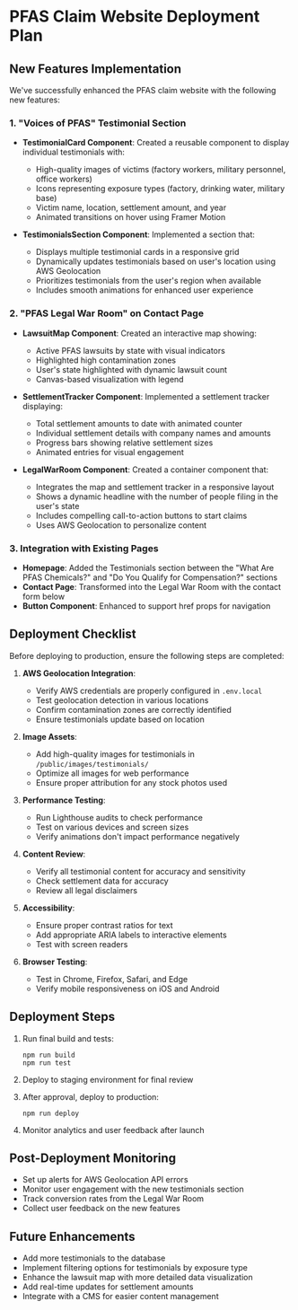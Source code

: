 # PFAS Claim Website Deployment Plan

## New Features Implementation

We've successfully enhanced the PFAS claim website with the following new features:

### 1. "Voices of PFAS" Testimonial Section

- **TestimonialCard Component**: Created a reusable component to display individual testimonials with:
  - High-quality images of victims (factory workers, military personnel, office workers)
  - Icons representing exposure types (factory, drinking water, military base)
  - Victim name, location, settlement amount, and year
  - Animated transitions on hover using Framer Motion

- **TestimonialsSection Component**: Implemented a section that:
  - Displays multiple testimonial cards in a responsive grid
  - Dynamically updates testimonials based on user's location using AWS Geolocation
  - Prioritizes testimonials from the user's region when available
  - Includes smooth animations for enhanced user experience

### 2. "PFAS Legal War Room" on Contact Page

- **LawsuitMap Component**: Created an interactive map showing:
  - Active PFAS lawsuits by state with visual indicators
  - Highlighted high contamination zones
  - User's state highlighted with dynamic lawsuit count
  - Canvas-based visualization with legend

- **SettlementTracker Component**: Implemented a settlement tracker displaying:
  - Total settlement amounts to date with animated counter
  - Individual settlement details with company names and amounts
  - Progress bars showing relative settlement sizes
  - Animated entries for visual engagement

- **LegalWarRoom Component**: Created a container component that:
  - Integrates the map and settlement tracker in a responsive layout
  - Shows a dynamic headline with the number of people filing in the user's state
  - Includes compelling call-to-action buttons to start claims
  - Uses AWS Geolocation to personalize content

### 3. Integration with Existing Pages

- **Homepage**: Added the Testimonials section between the "What Are PFAS Chemicals?" and "Do You Qualify for Compensation?" sections
- **Contact Page**: Transformed into the Legal War Room with the contact form below
- **Button Component**: Enhanced to support href props for navigation

## Deployment Checklist

Before deploying to production, ensure the following steps are completed:

1. **AWS Geolocation Integration**:
   - Verify AWS credentials are properly configured in `.env.local`
   - Test geolocation detection in various locations
   - Confirm contamination zones are correctly identified
   - Ensure testimonials update based on location

2. **Image Assets**:
   - Add high-quality images for testimonials in `/public/images/testimonials/`
   - Optimize all images for web performance
   - Ensure proper attribution for any stock photos used

3. **Performance Testing**:
   - Run Lighthouse audits to check performance
   - Test on various devices and screen sizes
   - Verify animations don't impact performance negatively

4. **Content Review**:
   - Verify all testimonial content for accuracy and sensitivity
   - Check settlement data for accuracy
   - Review all legal disclaimers

5. **Accessibility**:
   - Ensure proper contrast ratios for text
   - Add appropriate ARIA labels to interactive elements
   - Test with screen readers

6. **Browser Testing**:
   - Test in Chrome, Firefox, Safari, and Edge
   - Verify mobile responsiveness on iOS and Android

## Deployment Steps

1. Run final build and tests:
   ```
   npm run build
   npm run test
   ```

2. Deploy to staging environment for final review

3. After approval, deploy to production:
   ```
   npm run deploy
   ```

4. Monitor analytics and user feedback after launch

## Post-Deployment Monitoring

- Set up alerts for AWS Geolocation API errors
- Monitor user engagement with the new testimonials section
- Track conversion rates from the Legal War Room
- Collect user feedback on the new features

## Future Enhancements

- Add more testimonials to the database
- Implement filtering options for testimonials by exposure type
- Enhance the lawsuit map with more detailed data visualization
- Add real-time updates for settlement amounts
- Integrate with a CMS for easier content management 